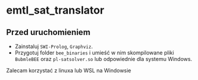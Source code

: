 # emtl_sat_translator


## Przed uruchomieniem
- Zainstaluj `SWI-Prolog`, `Graphviz`.
- Przygotuj folder `bee_binaries` i umieść w nim skompilowane pliki `BubmleBEE` oraz `pl-satsolver.so` lub odpowiednie dla systemu Windows.

Zalecam korzystać z linuxa lub WSL na Windowsie 
